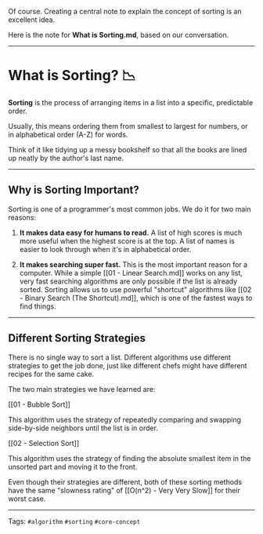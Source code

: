 Of course. Creating a central note to explain the concept of sorting is an excellent idea.

Here is the note for **What is Sorting.md**, based on our conversation.

---

# What is Sorting? 📉

**Sorting** is the process of arranging items in a list into a specific, predictable order.

Usually, this means ordering them from smallest to largest for numbers, or in alphabetical order (A-Z) for words.

Think of it like tidying up a messy bookshelf so that all the books are lined up neatly by the author's last name.

---

## Why is Sorting Important?

Sorting is one of a programmer's most common jobs. We do it for two main reasons:

1. **It makes data easy for humans to read.** A list of high scores is much more useful when the highest score is at the top. A list of names is easier to look through when it's in alphabetical order.
    
2. **It makes searching super fast.** This is the most important reason for a computer. While a simple [[01 - Linear Search.md]] works on any list, very fast searching algorithms are only possible if the list is already sorted. Sorting allows us to use powerful "shortcut" algorithms like [[02 - Binary Search (The Shortcut).md]], which is one of the fastest ways to find things.
    

---

## Different Sorting Strategies

There is no single way to sort a list. Different algorithms use different strategies to get the job done, just like different chefs might have different recipes for the same cake.

The two main strategies we have learned are:

[[01 - Bubble Sort]]

This algorithm uses the strategy of repeatedly comparing and swapping side-by-side neighbors until the list is in order.

[[02 - Selection Sort]]

This algorithm uses the strategy of finding the absolute smallest item in the unsorted part and moving it to the front.

Even though their strategies are different, both of these sorting methods have the same "slowness rating" of [[O(n^2) - Very Very Slow]] for their worst case.

---

Tags: `#algorithm` `#sorting` `#core-concept`
